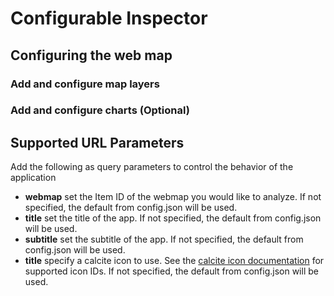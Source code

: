 # Configurable Inspector

## Configuring the web map

### Add and configure map layers

### Add and configure charts (Optional)

## Supported URL Parameters

Add the following as query parameters to control the behavior of the application

- **webmap** set the Item ID of the webmap you would like to analyze. If not specified, the default from config.json will be used.
- **title** set the title of the app. If not specified, the default from config.json will be used.
- **subtitle** set the subtitle of the app. If not specified, the default from config.json will be used.
- **title** specify a calcite icon to use. See the [calcite icon documentation](https://developers.arcgis.com/calcite-design-system/icons/) for supported icon IDs. If not specified, the default from config.json will be used.
